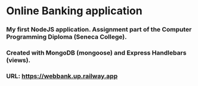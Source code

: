 # Online Banking application

### My first NodeJS application. Assignment part of the Computer Programming Diploma (Seneca College).

### Created with MongoDB (mongoose) and Express Handlebars (views).

### URL: https://webbank.up.railway.app
